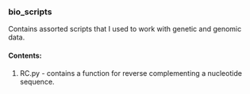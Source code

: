### bio_scripts

Contains assorted scripts that I used to work with genetic and genomic data.


#### Contents:

1. RC.py - contains a function for reverse complementing a nucleotide sequence.
